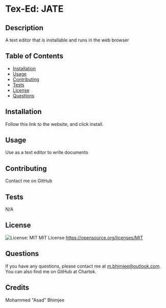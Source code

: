 
  # Tex-Ed: JATE

  ## Description

  A text editor that is installable and runs in the web browser

  ## Table of Contents

  * [Installation](#installation)
  * [Usage](#usage)
  * [Contributing](#contributing)
  * [Tests](#tests)
  * [License](#license)
  * [Questions](#questions)

  ## Installation

  Follow this link to the website, and click install.

  ## Usage

  Use as a text editor to write documents

  ## Contributing

  Contact me on GitHub

  ## Tests

  N/A

  ## License

  ![License: MIT](https://img.shields.io/badge/License-MIT-yellow.svg)
  MIT License
  https://opensource.org/licenses/MIT

  ## Questions

  If you have any questions, please contact me at m.bhimjee@outlook.com.
  You can also find me on GitHub at Chartok.

  ## Credits

  Mohammed "Asad" Bhimjee
  